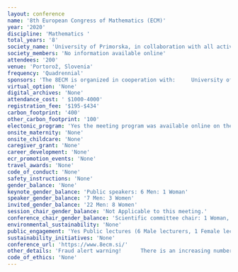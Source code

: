 ```yaml
---
layout: conference 
name: '8th European Congress of Mathematics (ECM)'
year: '2020'
discipline: 'Mathematics '
total_years: '8'
society_name: 'University of Primorska, in collaboration with all active mathematical institutions in Slovenia, The 8th European congress is held under the auspices of the European Mathematical Society – EMS'
society_members: 'No information available online'
attendees: '200'
venue: 'Portorož, Slovenia'
frequency: 'Quadrennial'
sponsors: 'The 8ECM is organized in cooperation with:     University of Primorska     Faculty of Tourism Studies – Turistica     Student housing by the University of Primorska     University of Ljubljana     Faculty of Mathematics and Physics     Faculty of Education     Faculty of Maritime Studies and Transport     University of Maribor     Faculty of Natural sciences and Mathematics     and       Institute of Mathematics, Physics and Mechanics     Society of Mathematicians, Physicists and Astronomers     Slovenian Discrete and Applied Mathematics Society     Jozef Stefan Institute     Abelium Ltd.  Slovenian Insurance Association (https://www.zav-zdruzenje.si/en/), Foundation Composito Mathematica (https://www.zav-zdruzenje.si/en/), European Mathematical Soceity Press (https://www.ems-ph.org/)'
virtual_option: 'None'
digital_archives: 'None'
attendance_cost: ' $1000-4000'
registration_fee: '$195-$434'
carbon_footprint: '400'
other_carbon_footprint: '100'
electonic_program: 'Yes the meeting program was available online on the conference website.'
onsite_maternity: 'None'
onsite_childcare: 'None'
caregiver_grant: 'None'
career_development: 'None'
ecr_promotion_events: 'None'
travel_awards: 'None'
code_of_conduct: 'None'
safety_instructions: 'None'
gender_balance: 'None'
keynote_gender_balance: 'Public speakers: 6 Men: 1 Woman'
speaker_gender_balance: '7 Men: 3 Women'
invited_gender_balance: '22 Men: 8 Women'
session_chair_gender_balance: 'Not Applicable to this meeting.'
conference_chair_gender_balance: 'Scientific committee chair: 1 Woman, Organizing committee chairs: 1 Man: 1 Woman local organizing ocmmittee chair: 1 Man'
environmental_sustainability: 'None'
public_engagement: 'Yes Public lectures (6 Male lecturers, 1 Female lecturer)'
sustainability_initiatives: 'None'
conference_url: 'https://www.8ecm.si/'
other_details: 'Fraud alert warning!      There is an increasing number of fraudulent websites and travel agencies that impersonate 8ECM. While we do our best to protect our participants from scammers, their methods continuously evolve to look more authentic. We would like to alert all participants to be aware of possible scams and to strongly advise you to only use the official Hoteli Bernardin system for booking which you can access on this page to avoid any unpleasant experiences. Organizers of the 8ECM do not contact participants for confirmation of accommodation via phone and do not require any additional information regarding your payment of accommodation.  If you receive any suspicious calls or e-mails that claim to be the official housing agency for 8ECM 2020, please alert the Office of the Organizing Committee at 8ecm2020@famnit.upr.si'
code_of_ethics: 'None'
---
```

